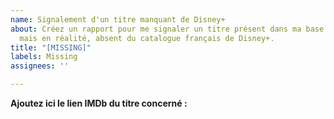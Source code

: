 ```yaml
---
name: Signalement d'un titre manquant de Disney+
about: Créez un rapport pour me signaler un titre présent dans ma base de données
  mais en réalité, absent du catalogue français de Disney+.
title: "[MISSING]"
labels: Missing
assignees: ''

---
```


**Ajoutez ici le lien IMDb du titre concerné :**
